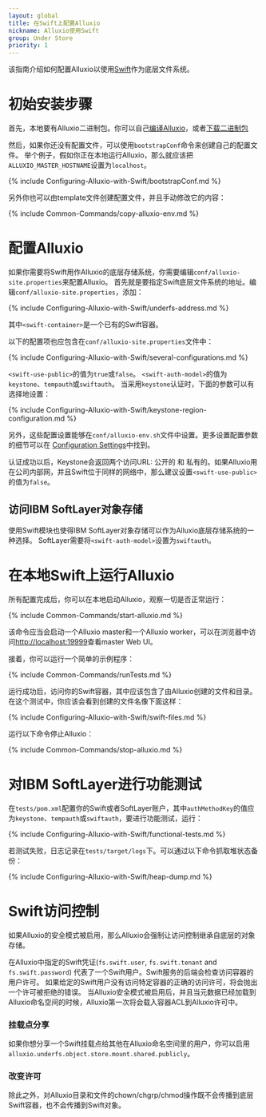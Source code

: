 ```yaml
---
layout: global
title: 在Swift上配置Alluxio
nickname: Alluxio使用Swift
group: Under Store
priority: 1
---
```


该指南介绍如何配置Alluxio以使用[Swift](http://docs.openstack.org/developer/swift/)作为底层文件系统。

# 初始安装步骤

首先，本地要有Alluxio二进制包。你可以自己[编译Alluxio](Building-Alluxio-Master-Branch.html)，或者[下载二进制包](Running-Alluxio-Locally.html)

然后，如果你还没有配置文件，可以使用`bootstrapConf`命令来创建自己的配置文件。
举个例子，假如你正在本地运行Alluxio，那么就应该把`ALLUXIO_MASTER_HOSTNAME`设置为`localhost`。
              
{% include Configuring-Alluxio-with-Swift/bootstrapConf.md %}
              
另外你也可以由template文件创建配置文件，并且手动修改它的内容：

{% include Common-Commands/copy-alluxio-env.md %}

# 配置Alluxio

如果你需要将Swift用作Alluxio的底层存储系统，你需要编辑`conf/alluxio-site.properties`来配置Alluxio。
首先就是要指定Swift底层文件系统的地址。编辑`conf/alluxio-site.properties`，添加：

{% include Configuring-Alluxio-with-Swift/underfs-address.md %}

其中`<swift-container>`是一个已有的Swift容器。

以下的配置项也应包含在`conf/alluxio-site.properties`文件中：

{% include Configuring-Alluxio-with-Swift/several-configurations.md %}
  	
`<swift-use-public>`的值为`true`或`false`。
`<swift-auth-model>`的值为`keystone`、`tempauth`或`swiftauth`。
当采用`keystone`认证时，下面的参数可以有选择地设置：

{% include Configuring-Alluxio-with-Swift/keystone-region-configuration.md %}

另外，这些配置设置能够在`conf/alluxio-env.sh`文件中设置。更多设置配置参数的细节可以在
[Configuration Settings](Configuration-Settings.html#environment-variables)中找到。

认证成功以后，Keystone会返回两个访问URL: 公开的 和 私有的。如果Alluxio用在公司内部网，并且Swift位于同样的网络中，那么建议设置`<swift-use-public>`的值为`false`。


## 访问IBM SoftLayer对象存储

使用Swift模块也使得IBM SoftLayer对象存储可以作为Alluxio底层存储系统的一种选择。
SoftLayer需要将`<swift-auth-model>`设置为`swiftauth`。
 
# 在本地Swift上运行Alluxio

所有配置完成后，你可以在本地启动Alluxio，观察一切是否正常运行：

{% include Common-Commands/start-alluxio.md %}

该命令应当会启动一个Alluxio master和一个Alluxio worker，可以在浏览器中访问[http://localhost:19999](http://localhost:19999)查看master Web UI。

接着，你可以运行一个简单的示例程序：

{% include Common-Commands/runTests.md %}

运行成功后，访问你的Swift容器，其中应该包含了由Alluxio创建的文件和目录。在这个测试中，你应该会看到创建的文件名像下面这样：

{% include Configuring-Alluxio-with-Swift/swift-files.md %}

运行以下命令停止Alluxio：

{% include Common-Commands/stop-alluxio.md %}

# 对IBM SoftLayer进行功能测试

在`tests/pom.xml`配置你的Swift或者SoftLayer账户，其中`authMethodKey`的值应为`keystone`、`tempauth`或`swiftauth`，要进行功能测试，运行：

{% include Configuring-Alluxio-with-Swift/functional-tests.md %}

若测试失败，日志记录在`tests/target/logs`下。可以通过以下命令抓取堆状态备份：

{% include Configuring-Alluxio-with-Swift/heap-dump.md %}

# Swift访问控制

如果Alluxio的安全模式被启用，那么Alluxio会强制让访问控制继承自底层的对象存储。

在Alluxio中指定的Swift凭证(`fs.swift.user`, `fs.swift.tenant` and `fs.swift.password`) 代表了一个Swift用户。Swift服务的后端会检查访问容器的用户许可。
如果给定的Swift用户没有访问特定容器的正确的访问许可，将会抛出一个许可被拒绝的错误。
当Alluxio安全模式被启用后，并且当元数据已经加载到Alluxio命名空间的时候，Alluxio第一次将会载入容器ACL到Alluxio许可中。

### 挂载点分享
如果你想分享一个Swift挂载点给其他在Alluxio命名空间里的用户，你可以启用`alluxio.underfs.object.store.mount.shared.publicly`。

### 改变许可
除此之外，对Alluxio目录和文件的chown/chgrp/chmod操作既不会传播到底层Swift容器，也不会传播到Swift对象。
